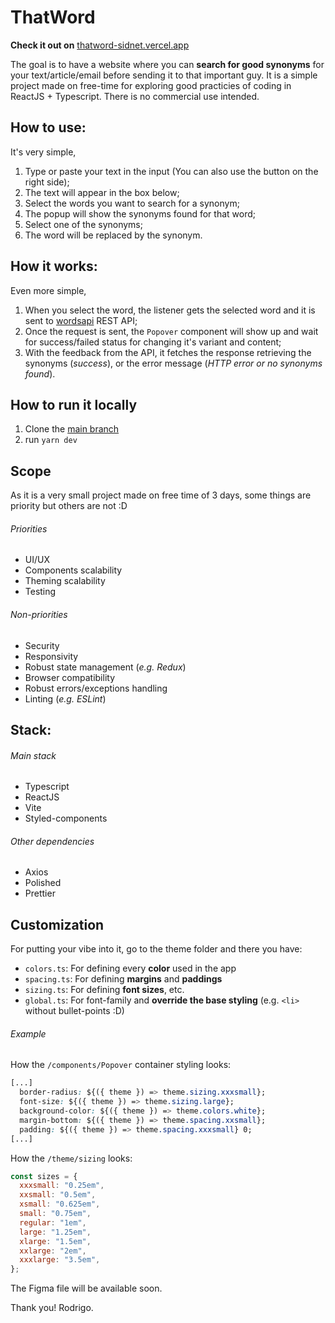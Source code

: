 # ThatWord

**Check it out on** [thatword-sidnet.vercel.app](https://thatword-sidnet.vercel.app/)

The goal is to have a website where you can **search for good synonyms** for your text/article/email before sending it to that important guy.
It is a simple project made on free-time for exploring good practicies of coding in ReactJS + Typescript. There is no commercial use intended.

## How to use:
It's very simple, 
1. Type or paste your text in the input (You can also use the button on the right side);
2. The text will appear in the box below;
3. Select the words you want to search for a synonym;
4. The popup will show the synonyms found for that word;
5. Select one of the synonyms;
6. The word will be replaced by the synonym.

## How it works:
Even more simple,
1. When you select the word, the listener gets the selected word and it is sent to [wordsapi](https://www.wordsapi.com/) REST API;
2. Once the request is sent, the `Popover` component will show up and wait for success/failed status for changing it's variant and content;
3. With the feedback from the API, it fetches the response retrieving the synonyms (_success_), or the error message (_HTTP error or no synonyms found_).

## How to run it locally
1. Clone the [main branch](https://github.com/rcstudiossa/words_sidnet/tree/main)
2. run `yarn dev`

## Scope
As it is a very small project made on free time of 3 days, some things are priority but others are not :D
###### Priorities
- UI/UX
- Components scalability
- Theming scalability
- Testing

###### Non-priorities
- Security
- Responsivity
- Robust state management (_e.g. Redux_)
- Browser compatibility
- Robust errors/exceptions handling
- Linting (_e.g. ESLint_)

## Stack:
###### Main stack
- Typescript
- ReactJS
- Vite
- Styled-components

###### Other dependencies
- Axios
- Polished
- Prettier

## Customization
For putting your vibe into it, go to the theme folder and there you have:
- `colors.ts`: For defining every **color** used in the app
- `spacing.ts`: For defining **margins** and **paddings**
- `sizing.ts`: For defining **font sizes**, etc.
- `global.ts`: For font-family and **override the base styling** (e.g. `<li>` without bullet-points :D)

###### Example
How the `/components/Popover` container styling looks:
```css
[...]
  border-radius: ${({ theme }) => theme.sizing.xxxsmall};
  font-size: ${({ theme }) => theme.sizing.large};
  background-color: ${({ theme }) => theme.colors.white};
  margin-bottom: ${({ theme }) => theme.spacing.xxsmall};
  padding: ${({ theme }) => theme.spacing.xxxsmall} 0;
[...]
```
How the `/theme/sizing` looks:
```js
const sizes = {
  xxxsmall: "0.25em",
  xxsmall: "0.5em",
  xsmall: "0.625em",
  small: "0.75em",
  regular: "1em",
  large: "1.25em",
  xlarge: "1.5em",
  xxlarge: "2em",
  xxxlarge: "3.5em",
};
```

The Figma file will be available soon.


Thank you!
Rodrigo.
